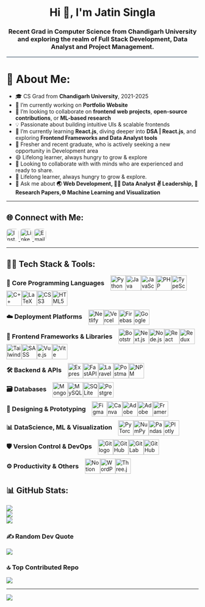 <h1 align="center">Hi 👋, I'm Jatin Singla</h1>
<h3 align="center">Recent Grad in Computer Science from Chandigarh University and exploring the realm of Full Stack Development, Data Analyst and Project Management.</h3>
<hr style="height:2px;border:none;color:#758694;background-color:#758694; border-radius:5px">

# 💫 About Me:
- 🎓 CS Grad from **Chandigarh University**, 2021-2025 <br>
- 🔭 I’m currently working on **Portfolio Website**<br>
- 🤝 I’m looking to collaborate on **frontend web projects**, **open-source contributions**, or **ML-based research**<br>
- 💡 Passionate about building intuitive UIs & scalable frontends<br>
- 🌱 I’m currently learning **React.js**, diving deeper into **DSA |  React.js**, and exploring **Frontend Frameworks and Data Analyst tools**<br>
- 💬 Fresher and recent graduate, who is actively seeking a new opportunity in Development area <br>
- 😄 Lifelong learner, always hungry to grow & explore<br>
- 🚀 Looking to collaborate with with minds who are experienced and ready to share.<br>
- 🧠 Lifelong learner, always hungry to grow & explore.<br>
- 💬 Ask me about **🌏 Web Development, 🧑‍💻 Data Analyst ✌️ Leadership, 📜 Research Papers,⚙️ Machine Learning and Visualization**

<hr>

<h2>🌐 Connect with Me:</h2>
<!-- <a href="https://discord.com/channels/@me/1268569313938509845" target="_blank">
  <img src="https://img.shields.io/badge/Discord-%237289DA.svg?logo=discord&logoColor=white&style=for-the-badge" 
       alt="Discord" 
       style="border-radius: 20px; height: 32px;" />
</a> -->
<a href="https://instagram.com/jagritisachdeva" target="_blank">
  <img src="https://img.shields.io/badge/Instagram-%23E4405F.svg?logo=Instagram&logoColor=white&style=for-the-badge" 
       alt="Instagram" 
       style="border-radius: 8px; height: 32px;" />
</a>
<a href="https://www.linkedin.com/in/jatin-singla15/" target="_blank">
  <img src="https://img.shields.io/badge/LinkedIn-%230077B5.svg?logo=linkedin&logoColor=white&style=for-the-badge" 
       alt="LinkedIn" 
       style="border-radius: 8px; height: 32px;" />
</a>
<a href="mailto:jatin.singla8607@gmail.com" target="_blank">
  <img src="https://img.shields.io/badge/Email-D14836?logo=gmail&logoColor=white&style=for-the-badge" 
       alt="Email" 
       style="border-radius: 8px; height: 32px;" />
</a>


<hr>

<h2>👩‍💻 Tech Stack & Tools:</h2>
<!-- 🧠 Core Programming Languages -->
<div style="display: flex; align-items: center; flex-wrap: wrap; margin-bottom: 10px;">
  <h3 style="margin: 0 16px 0 0;">🧠 Core Programming Languages</h3>
  <img src="https://skillicons.dev/icons?i=py" height="40" alt="Python logo" />
  <img src="https://skillicons.dev/icons?i=java" height="40" alt="Java logo" />
  <img src="https://skillicons.dev/icons?i=js" height="40" alt="JavaScript logo" />
  <img src="https://skillicons.dev/icons?i=php" height="40" alt="PHP logo" />
  <img src="https://skillicons.dev/icons?i=ts" height="40" alt="TypeScript logo" />
  <img src="https://skillicons.dev/icons?i=cpp" height="40" alt="C++ logo" />
  <img src="https://skillicons.dev/icons?i=latex" height="40" alt="LaTeX logo" />
  <img src="https://skillicons.dev/icons?i=css" height="40" alt="CSS3 logo" />
  <img src="https://skillicons.dev/icons?i=html" height="40" alt="HTML5 logo" />
</div>


<!-- ☁️ Deployment Platforms -->
<div style="display: flex; align-items: center; flex-wrap: wrap; margin-bottom: 10px;">
  <h3 style="margin: 0 16px 0 0;">☁️ Deployment Platforms</h3>
<img src="https://skillicons.dev/icons?i=netlify" height="40" alt="Netlify logo" />
<img src="https://skillicons.dev/icons?i=vercel" height="40" alt="Vercel logo" />
<img src="https://skillicons.dev/icons?i=firebase" height="40" alt="Firebase logo" />
<img src="https://skillicons.dev/icons?i=gcp" height="40" alt="Google Cloud logo" />
</div>

<!-- 🎨 Frontend Frameworks & Libraries -->
<div style="display: flex; align-items: center; flex-wrap: wrap; margin-bottom: 10px;">
  <h3 style="margin: 0 16px 0 0;">🎨 Frontend Frameworks & Libraries</h3>
<img src="https://skillicons.dev/icons?i=bootstrap" height="40" alt="Bootstrap logo" />
<img src="https://skillicons.dev/icons?i=nextjs" height="40" alt="Next.js logo" />
<img src="https://skillicons.dev/icons?i=nodejs" height="40" alt="Node.js logo" />
<img src="https://skillicons.dev/icons?i=react" height="40" alt="React logo" />
<img src="https://skillicons.dev/icons?i=redux" height="40" alt="Redux logo" />
<img src="https://skillicons.dev/icons?i=tailwind" height="40" alt="TailwindCSS logo" />
<img src="https://skillicons.dev/icons?i=sass" height="40" alt="SASS logo" />
<img src="https://skillicons.dev/icons?i=vue" height="40" alt="Vue.js logo" />
<img src="https://skillicons.dev/icons?i=vite" height="40" alt="Vite logo" />
</div>

<!-- 🛠️ Backend & APIs -->
<div style="display: flex; align-items: center; flex-wrap: wrap; margin-bottom: 10px;">
  <h3 style="margin: 0 16px 0 0;">🛠️ Backend & APIs</h3>
<img src="https://skillicons.dev/icons?i=express" height="40" alt="Express.js logo" />
<img src="https://skillicons.dev/icons?i=fastapi" height="40" alt="FastAPI logo" />
<img src="https://skillicons.dev/icons?i=laravel" height="40" alt="Laravel logo" />
<img src="https://skillicons.dev/icons?i=postman" height="40" alt="Postman logo" />
<img src="https://skillicons.dev/icons?i=npm" height="40" alt="NPM logo" />
</div>

<!-- 🗃️ Databases -->
<div style="display: flex; align-items: center; flex-wrap: wrap; margin-bottom: 10px;">
  <h3 style="margin: 0 16px 0 0;">🗃️ Databases</h3>
<img src="https://skillicons.dev/icons?i=mongodb" height="40" alt="MongoDB logo" />
<img src="https://skillicons.dev/icons?i=mysql" height="40" alt="MySQL logo" />
<img src="https://skillicons.dev/icons?i=sqlite" height="40" alt="SQLite logo" />
<img src="https://skillicons.dev/icons?i=postgres" height="40" alt="PostgreSQL logo" />
</div>

<!-- 🎨 Design & Prototyping -->
<div style="display: flex; align-items: center; flex-wrap: wrap; margin-bottom: 10px;">
  <h3 style="margin: 0 16px 0 0;">🎨 Designing & Prototyping</h3>
<img src="https://go-skill-icons.vercel.app/api/icons?i=figma&theme=dark" height="40" alt="Figma logo" />
<img src="https://go-skill-icons.vercel.app/api/icons?i=canva&theme=dark" height="40" alt="Canva logo" />
<img src="https://go-skill-icons.vercel.app/api/icons?i=xd&theme=dark" height="40" alt="Adobe XD logo" />
<img src="https://go-skill-icons.vercel.app/api/icons?i=illustrator&theme=dark" height="40" alt="Adobe Illustrator logo" />
<img src="https://go-skill-icons.vercel.app/api/icons?i=framer&theme=dark" height="40" alt="Framer logo" />
</div>

<!-- 📊 Data Science & ML -->
<div style="display: flex; align-items: center; flex-wrap: wrap; margin-bottom: 10px;">
  <h3 style="margin: 0 16px 0 0;">📊 DataScience, ML & Visualization</h3>
<img src="https://skillicons.dev/icons?i=pytorch" height="40" alt="PyTorch logo" />
<img src="https://go-skill-icons.vercel.app/api/icons?i=numpy&theme=dark" height="40" alt="NumPy logo" />
<img src="https://go-skill-icons.vercel.app/api/icons?i=pandas&theme=dark" height="40" alt="Pandas logo" />
<img src="https://go-skill-icons.vercel.app/api/icons?i=plotly&theme=dark" height="40" alt="Plotly logo" />

</div>

<!-- 🛡️ Version Control & DevOps -->
<div style="display: flex; align-items: center; flex-wrap: wrap; margin-bottom: 10px;">
  <h3 style="margin: 0 16px 0 0;">🛡️ Version Control & DevOps</h3>
<img src="https://skillicons.dev/icons?i=git" height="40" alt="Git logo" />
<img src="https://skillicons.dev/icons?i=github" height="40" alt="GitHub logo" />
<img src="https://skillicons.dev/icons?i=gitlab" height="40" alt="GitLab logo" />
<img src="https://skillicons.dev/icons?i=githubactions" height="40" alt="GitHub Actions logo" />
</div>

<!-- ⚙️ Productivity & Others -->
<div style="display: flex; align-items: center; flex-wrap: wrap; margin-bottom: 10px;">
  <h3 style="margin: 0 16px 0 0;">⚙️ Productivity & Others</h3>
<img src="https://skillicons.dev/icons?i=notion" height="40" alt="Notion logo" />
<img src="https://skillicons.dev/icons?i=wordpress" height="40" alt="WordPress logo" />
<img src="https://skillicons.dev/icons?i=threejs" height="40" alt="Three.js logo" />
</div>

## 📊 GitHub Stats:
![](https://github-readme-stats.vercel.app/api?username=Jatinsingla4&theme=tokyonight&hide_border=false&include_all_commits=true&count_private=false)<br/>
![](https://nirzak-streak-stats.vercel.app/?user=Jatinsingla4&theme=tokyonight&hide_border=false)<br/>
![](https://github-readme-stats.vercel.app/api/top-langs/?username=Jatinsingla4&theme=tokyonight&hide_border=false&include_all_commits=true&count_private=false&layout=compact)

### ✍️ Random Dev Quote
![](https://quotes-github-readme.vercel.app/api?type=horizontal&theme=radical)

### 🔝 Top Contributed Repo
![](https://github-contributor-stats.vercel.app/api?username=Jatinsingla4&limit=5&theme=dark&combine_all_yearly_contributions=true)

---
[![](https://visitcount.itsvg.in/api?id=Jatinsingla4&icon=7&color=6)](https://visitcount.itsvg.in)


